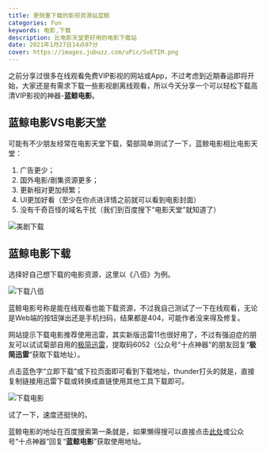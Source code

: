 ```yaml
---
title: 更侧重下载的影视资源站蓝鲸
categories: Fun
keywords: 电影,下载
description: 比电影天堂更好用的电影下载站
date: 2021年1月27日14点07分
cover: https://images.jubuzz.com/uPic/SvETIM.png
---
```


之前分享过很多在线观看免费VIP影视的网站或App，不过考虑到近期春运即将开始，大家还是有需求下载一些影视剧离线观看，所以今天分享一个可以轻松下载高清VIP影视的神器-**蓝鲸电影**。

## 蓝鲸电影VS电影天堂

可能有不少朋友经常在电影天堂下载，菊部简单测试了一下，蓝鲸电影相比电影天堂：

1. 广告更少；
2. 国外电影/剧集资源更多；
3. 更新相对更加频繁；
4. UI更加好看（至少在你点进详情之前就可以看到电影封面）
5. 没有千奇百怪的域名干扰（我们到百度搜下“电影天堂”就知道了）

![美剧下载](https://images.jubuzz.com/uPic/SvETIM.png)

## 蓝鲸电影下载

选择好自己想下载的电影资源，这里以《八佰》为例。

![下载八佰](https://images.jubuzz.com/uPic/kV7Ies.png)

蓝鲸电影号称是能在线观看也能下载资源，不过我自己测试了一下在线观看，无论是Web端的按钮弹出还是手机扫码，结果都是404，可能作者没来得及修复。

网站提示下载电影推荐使用迅雷，其实新版迅雷11也很好用了，不过有强迫症的朋友可以试试菊部自用的[极简迅雷](http://share.jubuzz.com/f/18034009-453113986-813cd3)，提取码6052（公众号“十点神器”的朋友回复“**极简迅雷**”获取下载地址）。

点击蓝色字“立即下载”或下拉页面即可看到下载地址，thunder打头的就是，直接复制链接用迅雷下载或转换成直链使用其他工具下载即可。

![下载电影](https://images.jubuzz.com/uPic/Pwa2gJ.png)

试了一下，速度还挺快的。

蓝鲸电影的地址在百度搜索第一条就是，如果懒得搜可以直接点击[此处](https://www.ljmovie.com/)或公众号“十点神器”回复“**蓝鲸电影**”获取使用地址。